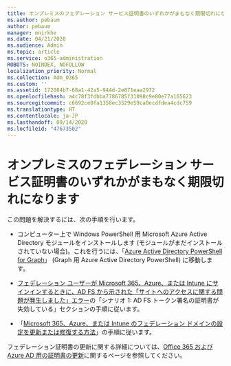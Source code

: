 ```yaml
---
title: オンプレミスのフェデレーション サービス証明書のいずれかがまもなく期限切れになります
ms.author: pebaum
author: pebaum
manager: mnirkhe
ms.date: 04/21/2020
ms.audience: Admin
ms.topic: article
ms.service: o365-administration
ROBOTS: NOINDEX, NOFOLLOW
localization_priority: Normal
ms.collection: Adm_O365
ms.custom: ''
ms.assetid: 172084b7-68a1-42a5-944d-2e871eaa2972
ms.openlocfilehash: a4c78f3fdbba7786785f31098c9e80e77a165623
ms.sourcegitcommit: c6692ce0fa1358ec3529e59ca0ecdfdea4cdc759
ms.translationtype: HT
ms.contentlocale: ja-JP
ms.lasthandoff: 09/14/2020
ms.locfileid: "47673502"
---
```

# <a name="one-of-your-on-premises-federation-service-certificates-is-expiring"></a>オンプレミスのフェデレーション サービス証明書のいずれかがまもなく期限切れになります

この問題を解決するには、次の手順を行います。
  
- コンピューター上で Windows PowerShell 用 Microsoft Azure Active Directory モジュールをインストールします (モジュールがまだインストールされていない場合)。これを行うには、「[Azure Active Directory PowerShell for Graph](https://docs.microsoft.com/powershell/azure/active-directory/install-adv2?view=azureadps-2.0)」 (Graph 用 Azure Active Directory PowerShell) に移動します。
    
- [フェデレーション ユーザーが Microsoft 365、Azure、または Intune にサインインするときに、AD FS から示された「サイトへのアクセスに関する問題が発生しました」エラー](https://support.microsoft.com/help/2713898/there-was-a-problem-accessing-the-site-error-from-ad-fs-when-a-federat)の「シナリオ 1: AD FS トークン署名の証明書が失効している」セクションの手順に従います。
    
- 「[Microsoft 365、Azure、または Intune のフェデレーション ドメインの設定を更新または修復する方法](https://support.microsoft.com/help/2647048/how-to-update-or-repair-the-settings-of-a-federated-domain-in-office-3)」の手順に従います。
    
フェデレーション証明書の更新に関する詳細については、[Office 365 および Azure AD 用の証明書の更新](https://docs.microsoft.com/azure/active-directory/connect/active-directory-aadconnect-o365-certs)に関するページを参照してください。
  

